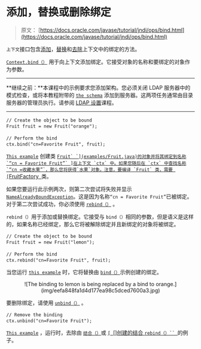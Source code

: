 # 添加，替换或删除绑定

> 原文： [https://docs.oracle.com/javase/tutorial/jndi/ops/bind.html](https://docs.oracle.com/javase/tutorial/jndi/ops/bind.html)

`上下文`接口包含[添加](#BIND)，[替换](#REBIND)和[去除](#UNBIND)上下文中的绑定的方法。

[`Context.bind（）`](https://docs.oracle.com/javase/8/docs/api/javax/naming/Context.html#bind-javax.naming.Name-java.lang.Object-) 用于向上下文添加绑定。它接受对象的名称和要绑定的对象作为参数。

* * *

**继续之前：**本课程中的示例要求您添加架构。您必须关闭 LDAP 服务器中的模式检查，或将本教程附带的 [`the schema`](../software/config/java.schema) 添加到服务器。这两项任务通常由目录服务器的管理员执行。请参阅 [LDAP 设置](../software/content.html)课程。

* * *

```
// Create the object to be bound
Fruit fruit = new Fruit("orange");

// Perform the bind
ctx.bind("cn=Favorite Fruit", fruit);

```

[`This example`](examples/Bind.java) 创建类 [``Fruit` `](examples/Fruit.java)的对象并将其绑定到名称`“cn = Favorite Fruit”` ]在上下文 `ctx` 中。如果您随后在 `ctx` 中查找名称`“cn =收藏水果”`，那么您将获得`水果`对象。注意，要编译 `Fruit` 类，需要 [``FruitFactory` `](examples/FruitFactory.java)类。

如果您要运行此示例两次，则第二次尝试将失败并显示 [`NameAlreadyBoundException`](https://docs.oracle.com/javase/8/docs/api/javax/naming/NameAlreadyBoundException.html)。这是因为名称`“cn = Favorite Fruit”`已被绑定。对于第二次尝试成功，你必须使用 [`rebind（）`](https://docs.oracle.com/javase/8/docs/api/javax/naming/Context.html#rebind-javax.naming.Name-java.lang.Object-) 。

`rebind（）`用于添加或替换绑定。它接受与 `bind（）`相同的参数，但是语义是这样的，如果名称已经绑定，那么它将被解除绑定并且新绑定的对象将被绑定。

```
// Create the object to be bound
Fruit fruit = new Fruit("lemon");

// Perform the bind
ctx.rebind("cn=Favorite Fruit", fruit);

```

当您运行 [`this example`](examples/Rebind.java) 时，它将替换由 [``bind（）``](examples/Bind.java)示例创建的绑定。

<center>![The binding to lemon is being replaced by a bind to orange.](img/eefa848fa1d4d177ea98c5dced7600a3.jpg)</center>

要删除绑定，请使用 [`unbind（）`](https://docs.oracle.com/javase/8/docs/api/javax/naming/Context.html#unbind-javax.naming.Name-) 。

```
// Remove the binding
ctx.unbind("cn=Favorite Fruit");

```

[`This example`](examples/Unbind.java) ，运行时，去除由 [``结合（）``](examples/Bind.java)或 [`[ `[]创建的结合 `rebind（）`` `](examples/Rebind.java)的例子。